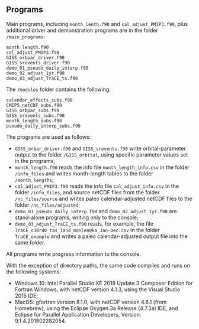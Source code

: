 ## Programs ##

Main programs, including `month_lenth.f90` and `cal_adjust_PMIP3.f90`, plus additional driver and demonstration programs are in the folder `/main_programs`:

	month_length.f90
	cal_adjust_PMIP3.f90
	GISS_orbpar_driver.f90
	GISS_srevents_driver.f90
	demo_01_pseudo_daily_interp.f90
	demo_02_adjust_1yr.f90
	demo_03_adjust_TraCE_ts.f90

The `/modules` folder contains the following:

	calendar_effects_subs.f90
	CMIP5_netCDF_subs.f90
	GISS_orbpar_subs.f90
	GISS_srevents_subs.f90
	month_length_subs.f90
	pseudo_daily_interp_subs.f90

The programs are used as follows:

- `GISS_orbar_driver.f90` and `GISS_srevents.f90` write orbital-parameter output to the folder `/GISS_orbital`, using specific parameter values set in the programs;
- `month_length.f90` reads the info file `month_length_info.csv` in the folder `/info_files` and writes month-length tables to the folder `/month_lengths`;
- `cal_adjust_PMIP3.f90` reads the info file `cal_adjust_info.csv` in the folder `/info_files`, and source netCDF files from the folder `/nc_files/source` and writes paleo calendar-adjusted netCDF files to the folder `/nc_files/adjusted`;
- `demo_01_pseudo_daily_interp.f90` and `demo_02_adjust_1yr.f90` are stand-alone programs, writing only to the console;
- `demo_03_adjust_TraCE_ts.f90` reads, for example, the file `TraCE_c30r40_tas_land_monlen0ka_Jan-Dec.csv` in the folder `TraCE_example` and writes a paleo calendar-adjusted output file into the same folder.

All programs write progress information to the console.

With the exception of directory paths, the same code compiles and runs on the following systems:

- Windows 10: Intel Parallel Studio XE 2018 Update 3 Composer Edition for Fortran Windows, with netCDF version 4.1.3, using the Visual Studio 2015 IDE; 
- MacOS: gfortran version 8.1.0, with netCDF version 4.6.1 (from Homebrew), using the Eclipse Oxygen.3a Release (4.7.3a) IDE, and Eclipse for Parallel Application Developers, Version: 9.1.4.201802282054.